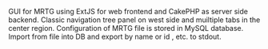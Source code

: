 GUI for MRTG using ExtJS for web frontend and CakePHP as server side backend.
Classic navigation tree panel  on west side and muiltiple tabs in the center region.
Configuration of MRTG file is stored in MySQL database.
Import from file into DB and export by name or id , etc. to stdout.